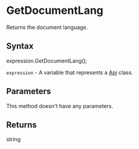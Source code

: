 # GetDocumentLang

Returns the document language.

## Syntax

expression.GetDocumentLang();

`expression` - A variable that represents a [Api](../Api.md) class.

## Parameters

This method doesn't have any parameters.

## Returns

string